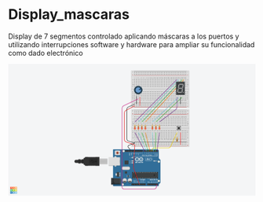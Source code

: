 # Display_mascaras
Display de 7 segmentos controlado aplicando máscaras a los puertos y utilizando interrupciones software y hardware para ampliar su funcionalidad como dado electrónico


![Ensamblaje del circuito](https://raw.githubusercontent.com/ankgiel/Display_mascaras/master/esquema_circuito.png)

